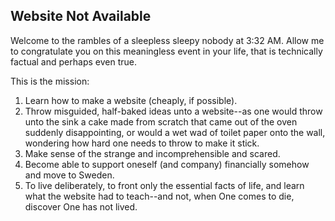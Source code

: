 ## Website Not Available
Welcome to the rambles of a sleepless sleepy nobody at 3:32 AM. Allow me to congratulate you on this meaningless event in your life, that is technically factual and perhaps even true.

This is the mission:
1. Learn how to make a website (cheaply, if possible).
2. Throw misguided, half-baked ideas unto a website--as one would throw unto the sink a cake made from scratch that came out of the oven suddenly disappointing, or would a wet wad of toilet paper onto the wall, wondering how hard one needs to throw to make it stick.
3. Make sense of the strange and incomprehensible and scared.
4. Become able to support oneself (and company) financially somehow and move to Sweden.
5. To live deliberately, to front only the essential facts of life, and learn what the website had to teach--and not, when One comes to die, discover One has not lived.
